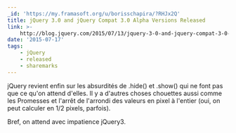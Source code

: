 ```yaml
---
_id: 'https://my.framasoft.org/u/borisschapira/?RHJx2Q'
title: jQuery 3.0 and jQuery Compat 3.0 Alpha Versions Released
link: >-
    http://blog.jquery.com/2015/07/13/jquery-3-0-and-jquery-compat-3-0-alpha-versions-released/?utm_source=javascriptweekly&utm_medium=email
date: '2015-07-17'
tags:
    - jQuery
    - released
    - sharemarks
---
```


<div class="markdown"><p>jQuery revient enfin sur les absurdités de .hide() et .show() qui ne font pas que ce qu'on attend d'elles. Il y a d'autres choses chouettes aussi comme les Promesses et l'arrêt de l'arrondi des valeurs en pixel à l'entier (oui, on peut calculer en 1/2 pixels, parfois).</p>
<p>Bref, on attend avec impatience jQuery3.
</p></div>
